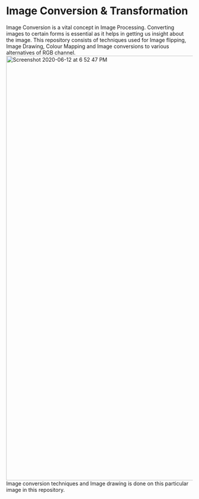 # Image Conversion & Transformation
Image Conversion is a vital concept in Image Processing. Converting images to certain forms is essential as it helps in getting us insight about the image. This repository consists of techniques used for Image flipping, Image Drawing, Colour Mapping and Image conversions to various alternatives of RGB channel.
<img width="1145" alt="Screenshot 2020-06-12 at 6 52 47 PM" src="https://user-images.githubusercontent.com/54894091/84507539-9c1bb480-acde-11ea-8f1e-62d355bcf552.png">
Image conversion techniques and Image drawing is done on this particular image in this repository.
